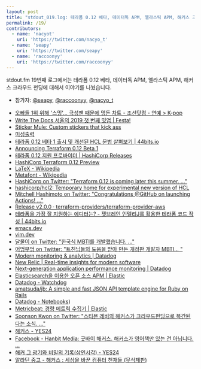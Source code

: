 ```yaml
---
layout: post
title: "stdout_019.log: 테라폼 0.12 베타, 데이터독 APM, 엘라스틱 APM, 해커스 크라우드 펀딩"
permalink: /19/
contributors:
  - name: 'nacyot'
    uri: 'https://twitter.com/nacyo_t'
  - name: 'seapy'
    uri: 'https://twitter.com/seapy'
  - name: 'raccoonyy'
    uri: 'https://twitter.com/raccoonyy'
---
```


stdout.fm 19번째 로그에서는 테라폼 0.12 베타, 데이터독 APM, 엘라스틱 APM, 해커스 크라우드 펀딩에 대해서 이야기를 나눴습니다.

* 참가자: [@seapy][sea], [@raccoonyy][rac], [@nacyo_t][nac]

[sea]: https://twitter.com/seapy
[rac]: https://twitter.com/raccoonyy
[nac]: https://twitter.com/nacyo_t

* [오빠들 1위 위해 '스밍'… 극성팬 때문에 멍든 차트 - 조선닷컴 - 연예 > K-pop](http://news.chosun.com/site/data/html_dir/2017/09/28/2017092800058.html)
* [Write The Docs 서울의 2019 첫 번째 밋업 \| Festa!](https://festa.io/events/191)
* [Sticker Mule: Custom stickers that kick ass](https://www.stickermule.com/)
* [미성출력](http://www.msprint.co.kr/)
* [테라폼 0.12 베타 1 출시 및 개선된 HCL 문법 살펴보기 \| 44bits.io](https://www.44bits.io/ko/post/preview-new-feature-of-terraform-012-beta-1)
* [Announcing Terraform 0.12 Beta 1](https://www.hashicorp.com/blog/announcing-terraform-0-1-2-beta1)
* [테라폼 0.12 지원 프로바이더 \| HashiCorp Releases](http://terraform-0.12.0-dev-snapshots.s3-website-us-west-2.amazonaws.com/)
* [HashiCorp Terraform 0.12 Preview](https://www.hashicorp.com/blog/terraform-0-1-2-preview)
* [LaTeX - Wikipedia](https://en.wikipedia.org/wiki/LaTeX)
* [Metafont - Wikipedia](https://en.wikipedia.org/wiki/Metafont)
* [HashiCorp on Twitter: "Terraform 0.12 is coming later this summer. ..."](https://twitter.com/HashiCorp/status/1013799656999006209)
* [hashicorp/hcl2: Temporary home for experimental new version of HCL](https://github.com/hashicorp/hcl2)
* [Mitchell Hashimoto on Twitter: "Congratulations @GitHub on launching Actions! ..."](https://twitter.com/mitchellh/status/1052258881848659969)
* [Release v2.0.0 · terraform-providers/terraform-provider-aws](https://github.com/terraform-providers/terraform-provider-aws/releases/tag/v2.0.0)
* [테라폼을 가장 잘 지원하는 에디터는? - 젯브레인 인텔리J를 활용한 테라폼 코드 작성 \| 44bits.io](https://www.44bits.io/ko/post/what-is-the-best-editor-that-supports-terraform)
* [emacs.dev](https://emacs.dev)
* [vim.dev](https://vim.dev)
* [달물이 on Twitter: "한국식 MBTI를 개발했습니다. ..."](https://twitter.com/seaseller7/status/1097895638316986369)
* [어엉부엉 on Twitter: "트친님들의 도움을 받아 만든 개정판 개발자 MBTI… "](https://twitter.com/d_ijk_stra/status/1098397870640648192)
* [Modern monitoring & analytics \| Datadog](https://www.datadoghq.com/)
* [New Relic \| Real-time insights for modern software](https://newrelic.com/)
* [Next-generation application performance monitoring \| Datadog](https://www.datadoghq.com/apm/)
* [Elasticsearch을 이용한 오픈 소스 APM \| Elastic](https://www.elastic.co/kr/solutions/apm)
* [Datadog - Watchdog](https://docs.datadoghq.com/watchdog/)
* [amatsuda/jb: A simple and fast JSON API template engine for Ruby on Rails](https://github.com/amatsuda/jb)
* [Datadog - Notebooks](https://docs.datadoghq.com/graphing/notebooks/))
* [Metricbeat: 경량 메트릭 수집기 \| Elastic](https://www.elastic.co/kr/products/beats/metricbeat)
* [Soonson Kwon on Twitter: "스티븐 레비의 해커스가 크라우드펀딩으로 복간된다는 소식. ..."](https://twitter.com/ksoonson/status/1094778487108362240)
* [해커스 - YES24](http://www.yes24.com/Product/goods/9410320?fbclid=IwAR2fvyI1luW-IUtM7WozWdvPbW3lIJ8apP6BuCRv1t0Q4fNjovBKrY0n3Go)
* [Facebook - Hanbit Media: 굿바이 해커스. 해커스가 영어책만 있는 건 아닙니다. ... ](https://www.facebook.com/hanbitmedia/posts/1644890952214213)
* [해커 그 광기와 비밀의 기록(삼인서각) - YES24](http://www.yes24.com/Product/Goods/2256?scode=032&OzSrank=1)
* [알라딘 중고 - 해커스 : 세상을 바꾼 컴퓨터 천재들 (무삭제판)](https://www.aladin.co.kr/shop/UsedShop/wuseditemall.aspx?ItemId=30061214)
